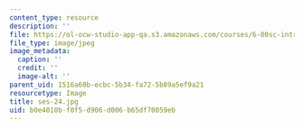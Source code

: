 ```yaml
---
content_type: resource
description: ''
file: https://ol-ocw-studio-app-qa.s3.amazonaws.com/courses/6-00sc-introduction-to-computer-science-and-programming-spring-2011/b0e4010bf0f5d906d006b65df70059eb_ses-24.jpg
file_type: image/jpeg
image_metadata:
  caption: ''
  credit: ''
  image-alt: ''
parent_uid: 1516a60b-ecbc-5b34-fa72-5b89a5ef9a21
resourcetype: Image
title: ses-24.jpg
uid: b0e4010b-f0f5-d906-d006-b65df70059eb
---
```

